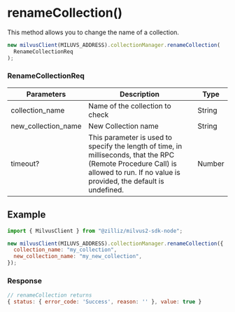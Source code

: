 # renameCollection()

This method allows you to change the name of a collection.

```javascript
new milvusClient(MILUVS_ADDRESS).collectionManager.renameCollection(
  RenameCollectionReq
);
```

### RenameCollectionReq

| Parameters          | Description                                                                                                                                                                       | Type   |
| ------------------- | --------------------------------------------------------------------------------------------------------------------------------------------------------------------------------- | ------ |
| collection_name     | Name of the collection to check                                                                                                                                                   | String |
| new_collection_name | New Collection name                                                                                                                                                               | String |
| timeout?            | This parameter is used to specify the length of time, in milliseconds, that the RPC (Remote Procedure Call) is allowed to run. If no value is provided, the default is undefined. | Number |

## Example

```javascript
import { MilvusClient } from "@zilliz/milvus2-sdk-node";

new milvusClient(MILUVS_ADDRESS).collectionManager.renameCollection({
  collection_name: "my_collection",
  new_collection_name: "my_new_collection",
});
```

### Response

```javascript
// renameCollection returns
{ status: { error_code: 'Success', reason: '' }, value: true }
```
